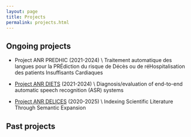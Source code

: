 ```yaml
---
layout: page
title: Projects
permalink: projects.html
---
```


## Ongoing projects

- Project ANR PREDHIC (2021-2024) \\
    Traitement automatique des langues pour la PRÉdiction du risque de Décès ou de réHospitalisation des patients Insuffisants Cardiaques

- [Project ANR DIETS](https://anr-diets.univ-avignon.fr/) (2021-2024) \\
    Diagnosis/evaluation of end-to-end automatic speech recognition (ASR) systems


- [Project ANR DELICES](https://anr-delices.github.io/) (2020-2025) \\
    Indexing Scientific Literature Through Semantic Expansion


## Past projects

